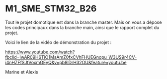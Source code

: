 # M1_SME_STM32_B26

Tout le projet domotique est dans la branche master. Mais on vous a dépose les codes principaux dans la branche main, ainsi que le rapport complet du projet.

Voici le lien de la vidéo de démonstration du projet :

https://www.youtube.com/watch?fbclid=IwAR09H6TiO1MsAmZ0fxCVhFHUEGnopu_W3US9r4CV-i4nHZFfSJtVoxmGEyQ&v=pb8lDrH32OU&feature=youtu.be

Marine et Alexis
